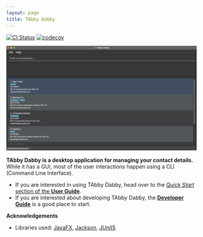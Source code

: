 ```yaml
---
layout: page
title: TAbby Dabby
---
```


[![CI Status](https://github.com/se-edu/addressbook-level3/workflows/Java%20CI/badge.svg)](https://github.com/se-edu/addressbook-level3/actions)
[![codecov](https://codecov.io/gh/se-edu/addressbook-level3/branch/master/graph/badge.svg)](https://codecov.io/gh/se-edu/addressbook-level3)

![Ui](images/Ui.png)

**TAbby Dabby is a desktop application for managing your contact details.** While it has a GUI, most of the user interactions happen using a CLI (Command Line Interface).

* If you are interested in using TAbby Dabby, head over to the [_Quick Start_ section of the **User Guide**](UserGuide.html#quick-start).
* If you are interested about developing TAbby Dabby, the [**Developer Guide**](DeveloperGuide.html) is a good place to start.


**Acknowledgements**

* Libraries used: [JavaFX](https://openjfx.io/), [Jackson](https://github.com/FasterXML/jackson), [JUnit5](https://github.com/junit-team/junit5)
